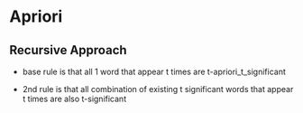 # Apriori 

## Recursive Approach

- base rule is that all 1 word that appear t times are t-apriori_t_significant

- 2nd rule is that all combination of existing t significant words that appear t times are also t-significant

